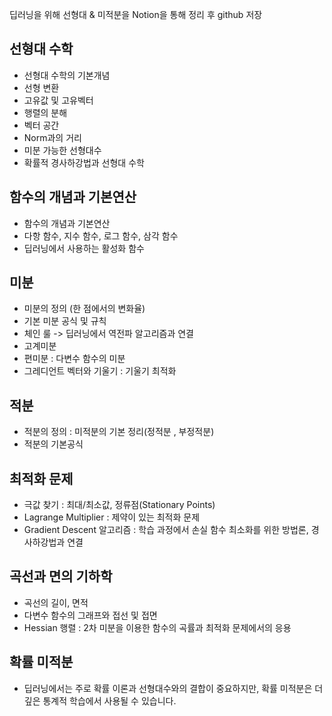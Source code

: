 딥러닝을 위해 선형대 & 미적분을 Notion을 통해 정리 후 github 저장

## 선형대 수학
- 선형대 수학의 기본개념
- 선형 변환
- 고유값 및 고유벡터
- 행렬의 분해
- 벡터 공간
- Norm과의 거리
- 미분 가능한 선형대수
- 확률적 경사하강법과 선형대 수학

## 함수의 개념과 기본연산
- 함수의 개념과 기본연산
- 다항 함수, 지수 함수, 로그 함수, 삼각 함수
- 딥러닝에서 사용하는 활성화 함수

## 미분
- 미분의 정의 (한 점에서의 변화율)
- 기본 미분 공식 및 규칙
- 체인 룰 -> 딥러닝에서 역전파 알고리즘과 연결
- 고계미분
- 편미분 : 다변수 함수의 미분
- 그레디언트 벡터와 기울기 : 기울기 최적화

## 적분
- 적분의 정의 : 미적분의 기본 정리(정적분 , 부정적분)
- 적분의 기본공식

## 최적화 문제
- 극값 찾기 : 최대/최소값, 정류점(Stationary Points)
- Lagrange Multiplier : 제약이 있는 최적화 문제
- Gradient Descent 알고리즘 : 학습 과정에서 손실 함수 최소화를 위한 방법론, 경사하강법과 연결

## 곡선과 면의 기하학
- 곡선의 길이, 면적
- 다변수 함수의 그래프와 접선 및 접면
- Hessian 행렬 : 2차 미분을 이용한 함수의 곡률과 최적화 문제에서의 응용

## 확률 미적분
- 딥러닝에서는 주로 확률 이론과 선형대수와의 결합이 중요하지만, 확률 미적분은 더 깊은 통계적 학습에서 사용될 수 있습니다.
